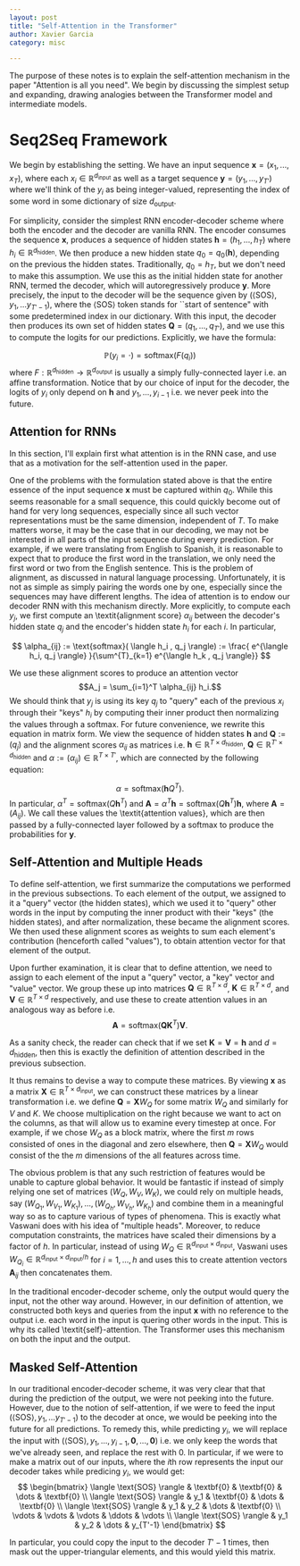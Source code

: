 ```yaml
---
layout: post
title: "Self-Attention in the Transformer"
author: Xavier Garcia
category: misc

---
```


The purpose of these notes is to explain the self-attention mechanism in the paper "Attention is all you need". We begin by discussing the simplest setup and expanding, drawing analogies between the Transformer model and intermediate models.

# Seq2Seq Framework

We begin by establishing the setting. We have an input sequence $\textbf{x} = (x_1,... ,x_T)$, where each $x_i \in \mathbb{R}^{d_{\text{input}}}$ as well as a target sequence $\textbf{y} = (y_1,..., y_{T'})$ where we'll think of the $y_i$ as being integer-valued, representing the index of some word in some dictionary of size $d_{\text{output}}$.

 For simplicity, consider the simplest RNN encoder-decoder scheme where both the encoder and the decoder are vanilla RNN. The encoder consumes the sequence $\textbf{x}$, produces a sequence of hidden states $\textbf{h} = (h_1, ... ,h_T)$ where $h_i \in \mathbb{R}^{d_{\text{hidden}}}$. We then produce a new hidden state $q_0 = q_0(\textbf{h})$, depending on the previous the hidden states. Traditionally, $q_0 = h_T$, but we don't need to make this assumption. We use this as the initial hidden state for another RNN, termed the decoder, which will autoregressively produce $\textbf{y}$. More precisely, the input to the decoder will be the sequence given by $(\langle \text{SOS} \rangle, y_1,... y_{T'-1})$, where the $\langle \text{SOS} \rangle$ token stands for ``start of sentence" with some predetermined index in our dictionary. With this input, the decoder then produces its own set of hidden states $\textbf{Q} = (q_1, ..., q_{T'})$, and we use this to compute the logits for our predictions. Explicitly, we have the formula: 

$$\mathbb{P}(y_i = \cdot) = \text{softmax}(F(q_i))$$
where $F : \mathbb{R}^{d_{\text{hidden}}} \rightarrow \mathbb{R}^{d_{\text{output}}}$ is usually a simply fully-connected layer i.e. an affine transformation. Notice that by our choice of input for the decoder, the logits of $y_i$ only depend on $\textbf{h}$ and $y_1, ... , y_{i-1}$ i.e. we never peek into the future.


## Attention for RNNs
In this section, I'll explain first what attention is in the RNN case, and use that as a motivation for the self-attention used in the paper. 

One of the problems with the formulation stated above is that the entire essence of the input sequence $\textbf{x}$ must be captured within $q_0$. While this seems reasonable for a small sequence, this could quickly become out of hand for very long sequences, especially since all such vector representations must be the same dimension, independent of $T$. To make matters worse, it may be the case that in our decoding, we may not be interested in all parts of the input sequence during every prediction. For example, if we were translating from English to Spanish, it is reasonable to expect that to produce the first word in the translation, we only need the first word or two from the English sentence. This is the problem of alignment, as discussed in natural language processing. Unfortunately, it is not as simple as simply pairing the words one by one, especially since the sequences may have different lengths. The idea of attention is to endow our decoder RNN with this mechanism directly. More explicitly, to compute each $y_j$, we first compute an \textit{alignment score} $\alpha_{ij}$ between the decoder's hidden state $q_j$ and the encoder's hidden state $h_i$ for each $i$.  In particular, 
 
$$
\alpha_{ij} := \text{softmax}( \langle h_i , q_j \rangle) := \frac{  e^{\langle h_i, q_j \rangle} }{\sum^{T}_{k=1} e^{\langle h_k , q_j \rangle}}
$$

We use these alignment scores to produce an attention vector $$A_j = \sum_{i=1}^T \alpha_{ij} h_i.$$
We should think that $y_j$ is using its key $q_j$ to "query" each of the previous $x_i$ through their "keys" $h_i$ by computing their inner product then normalizing the values through a softmax. For future convenience, we rewrite this equation in matrix form. We view the sequence of hidden states $\textbf{h}$ and $\textbf{Q} := (q_{j})$ and the alignment scores $\alpha_{ij}$ as matrices i.e. $\textbf{h} \in \mathbb{R}^{T \times d_{\text{hidden}}}$, $\textbf{Q} \in \mathbb{R}^{T' \times d_{\text{hidden}}}$ and $\alpha := (\alpha_{ij}) \in \mathbb{R}^{T \times T'}$, which are connected by the following equation:

$$\alpha = \text{softmax}\left(\textbf{h} Q^T \right).$$
In particular, $\alpha^T = \text{softmax} \left( Q\textbf{h}^T \right)$ and $\textbf{A} = \alpha^T \textbf{h} = \text{softmax} \left( Q \textbf{h}^T \right) \textbf{h}$, where $\textbf{A} = (A_{ij})$. We call these values the \textit{attention values}, which are then passed by a fully-connected layer followed by a softmax to produce the probabilities for $\textbf{y}$.

## Self-Attention and Multiple Heads

To define self-attention, we first summarize the computations we performed in the previous subsections. To each element of the output, we assigned to it a "query" vector (the hidden states), which we used it to "query" other words in the input by computing the inner product with their "keys" (the hidden states), and after normalization, these became the alignment scores. We then used these alignment scores as weights to sum each element's contribution (henceforth called "values"), to obtain attention vector for that element of the output.

Upon further examination, it is clear that to define attention, we need to assign to each element of the input a "query" vector, a "key" vector and "value" vector. We group these up into matrices $\textbf{Q} \in \mathbb{R}^{T \times  d}$, $\textbf{K} \in \mathbb{R}^{T \times d}$, and $\textbf{V} \in \mathbb{R}^{T \times d}$ respectively, and use these to create attention values in an analogous way as before i.e. $$\textbf{A} = \text{softmax}(\textbf{Q} \textbf{K}^T)\textbf{V}.$$

As a sanity check, the reader can check that if we set $\textbf{K} = \textbf{V} = \textbf{h}$ and $d = d_{\text{hidden}}$, then this is exactly the definition of attention described in the previous subsection.

It thus remains to devise a way to compute these matrices. By viewing $\textbf{x}$ as a matrix $\textbf{X} \in \mathbb{R}^{T \times d_{\text{input}}}$, we can construct these matrices by a linear transformation i.e. we define $\textbf{Q} = \textbf{X} W_Q$ for some matrix $W_Q$ and similarly for $V$ and $K$. We choose multiplication on the right because we want to act on the columns, as that will allow us to examine every timestep at once. For example, if we chose $W_Q$ as a block matrix, where the first $m$ rows consisted of ones in the diagonal and zero elsewhere, then $\textbf{Q} = \textbf{X} W_{Q}$ would consist of the the $m$ dimensions of the all features across time. 

The obvious problem is that any such restriction of features would be unable to capture global behavior. It would be fantastic if instead of simply relying one set of matrices $(W_Q, W_V, W_K)$, we could rely on multiple heads, say $(W_{Q_1},W_{V_1}, W_{K_1}), ..., (W_{Q_h}, W_{V_h}, W_{K_h})$ and combine them in a meaningful way so as to capture various of types of phenomena. This is exactly what Vaswani does with his idea of "multiple heads". Moreover, to reduce computation constraints, the matrices have scaled their dimensions by a factor of $h$. In particular, instead of using $W_Q \in \mathbb{R}^{d_{\text{input}}\times d_{\text{input}}}$, Vaswani uses $W_{Q_i} \in \mathbb{R}^{d_{\text{input}} \times d_{\text{input}}/h}$ for $i=1,..., h$ and uses this to create attention vectors $\textbf{A}_{ij}$ then concatenates them.

In the traditional encoder-decoder scheme, only the output would query the input, not the other way around. However, in our definition of attention, we constructed both keys and queries from the input $\textbf{x}$ with no reference to the output i.e. each word in the input is quering other words in the input. This is why its called \textit{self}-attention. The Transformer uses this mechanism on both the input and the output. 

## Masked Self-Attention

In our traditional encoder-decoder scheme, it was very clear that that during the prediction of the output, we were not peeking into the future. However, due to the notion of self-attention, if we were to feed the input $(\langle \text{SOS} \rangle, y_1,... y_{T'-1})$ to the decoder at once, we would be peeking into the future for all predictions. To remedy this, while predicting $y_i$, we will replace the input with $(\langle \text{SOS} \rangle,y_1,... , y_{i-1}, \textbf{0},..., \textbf{0})$ i.e. we only keep the words that we've already seen, and replace the rest with 0. In particular, if we were to make a matrix out of our inputs, where the $i$th row represents the input our decoder takes while predicing $y_i$, we would get:
$$
\begin{bmatrix}
    \langle \text{SOS} \rangle & \textbf{0} & \textbf{0} & \dots  & \textbf{0} \\
    \langle \text{SOS} \rangle & y_1 & \textbf{0} & \dots  & \textbf{0} \\
    \langle \text{SOS} \rangle & y_1 & y_2 & \dots & \textbf{0} \\
    \vdots & \vdots & \vdots & \ddots & \vdots \\
    \langle \text{SOS} \rangle & y_1 & y_2 & \dots  & y_{T'-1}
\end{bmatrix}
$$

In particular, you could copy the input to the decoder $T'-1$ times, then mask out the upper-triangular elements, and this would yield this matrix. 

[jekyll-gh]: https://github.com/mojombo/jekyll
[jekyll]:    http://jekyllrb.com
